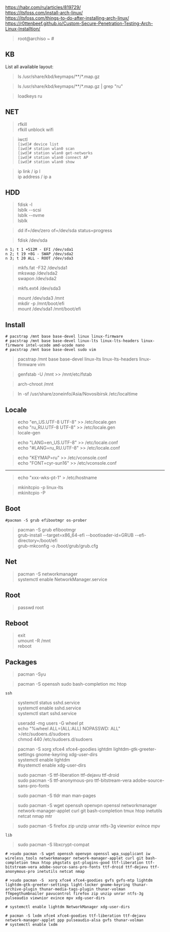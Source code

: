 https://habr.com/ru/articles/819729/  
https://itsfoss.com/install-arch-linux/  
https://itsfoss.com/things-to-do-after-installing-arch-linux/  
https://r0ttenbeef.github.io/Custom-Secure-Penetration-Testing-Arch-Linux-Installtion/  

>root@archiso ~ #

KB
---

List all available layout:

>ls /usr/share/kbd/keymaps/**/*.map.gz 


>ls /usr/share/kbd/keymaps/**/*.map.gz | grep "ru"  

>loadkeys ru

NET
---
> rfkill  
> rfkill unblock wifi  

> iwctl  
`[iwd]# device list`  
`[iwd]# station wlan0 scan`  
`[iwd]# station wlan0 get-networks`  
`[iwd]# station wlan0 connect AP`  
`[iwd]# station wlan0 show`  

> ip link / ip l  
> ip address / ip a    


HDD
---

>fdisk -l  
>lsblk --scsi  
>lsblk --nvme  
>lsblk  

>dd if=/dev/zero of=/dev/sda status=progress  


>fdisk /dev/sda  

`n 1; t 1 +512M - EFI /dev/sda1`  
`n 2; t 19 +8G - SWAP /dev/sda2`  
`n 3; t 20 ALL - ROOT /dev/sda3` 


> mkfs.fat -F32 /dev/sda1  
> mkswap /dev/sda2  
> swapon /dev/sda2  

> mkfs.ext4 /dev/sda3  


> mount /dev/sda3 /mnt  
> mkdir -p /mnt/boot/efi  
> mount /dev/sda1 /mnt/boot/efi  

Install
---

`# pacstrap /mnt base base-devel linux linux-firmware`  
`# pacstrap /mnt base base-devel linux-lts linux-lts-headers linux-firmware intel-ucode amd-ucode nano`  
`# pacstrap /mnt base base-devel sudo vim`  

> pacstrap /mnt base base-devel linux-lts linux-lts-headers linux-firmware vim   


> genfstab -U /mnt >> /mnt/etc/fstab  

> arch-chroot /mnt  

> ln -sf /usr/share/zoneinfo/Asia/Novosibirsk /etc/localtime  

Locale
---

> echo "en_US.UTF-8 UTF-8" >> /etc/locale.gen  
> echo "ru_RU.UTF-8 UTF-8" >> /etc/locale.gen  
> locale-gen  

> echo "LANG=en_US.UTF-8" >> /etc/locale.conf  
> echo "#LANG=ru_RU.UTF-8" >> /etc/locale.conf  

> echo "KEYMAP=ru" >> /etc/vconsole.conf  
> echo "FONT=cyr-sun16" >> /etc/vconsole.conf  

---

> echo "xxx-wks-pt-1" > /etc/hostname

> mkinitcpio -p linux-lts  
> mkinitcpio -P  




Boot
---

`#pacman -S grub efibootmgr os-prober`  

> pacman -S grub efibootmgr  
> grub-install --target=x86_64-efi --bootloader-id=GRUB --efi-directory=/boot/efi  
> grub-mkconfig -o /boot/grub/grub.cfg  

Net
---

> pacman -S networkmanager  
> systemctl enable NetworkManager.service  

Root
---

> passwd root  

Reboot
---

> exit  
> umount -R /mnt  
> reboot  


Packages
---


> pacman -Syu  

> pacman -S openssh sudo bash-completion mc htop

`ssh`  
> systemctl status sshd.service  
> systemctl enable sshd.service  
> systemctl start sshd.service  


> useradd -mg users -G wheel pt  
> echo "%wheel ALL=(ALL:ALL) NOPASSWD: ALL" >/etc/sudoers.d/sudoers  
> chmod 440 /etc/sudoers.d/sudoers  

> pacman -S xorg xfce4 xfce4-goodies ightdm lightdm-gtk-greeter-settings gnome-keyring xdg-user-dirs  
> systemctl enable lightdm   
> #systemctl enable xdg-user-dirs  

> sudo pacman -S ttf-liberation ttf-dejavu ttf-droid   
> sudo pacman -S ttf-anonymous-pro ttf-bitstream-vera adobe-source-sans-pro-fonts  

> sudo pacman -S tldr man man-pages  

> sudo pacman -S wget openssh openvpn openssl networkmanager network-manager-applet curl git bash-completion tmux htop inetutils netcat nmap mtr  

> sudo pacman -S firefox zip unzip unrar ntfs-3g viewnior evince mpv  

`lib`  
> sudo pacman -S libxcrypt-compat  

`# >sudo pacman -S wget openssh openvpn openssl wpa_supplicant iw wireless_tools networkmanager network-manager-applet curl git bash-completion tmux htop pkgstats gst-plugins-good ttf-liberation ttf-bitstream-vera adobe-source-sans-pro-fonts ttf-droid ttf-dejavu ttf-anonymous-pro inetutils netcat nmap `  

`# >sudo pacman -S  xorg xfce4 xfce4-goodies gvfs gvfs-mtp lightdm lightdm-gtk-greeter-settings light-locker gnome-keyring thunar-archive-plugin thunar-media-tags-plugin thunar-volman ffmpegthumbnailer pavucontrol firefox zip unzip unrar ntfs-3g pulseaudio viewnior evince mpv xdg-user-dirs `  

`# systemctl enable lightdm NetworkManager xdg-user-dirs`  

`# pacman -S lxdm xfce4 xfce4-goodies ttf-liberation ttf-dejavu network-manager-applet ppp pulseaudio-alsa gvfs thunar-volman `  
`# systemctl enable lxdm `  


